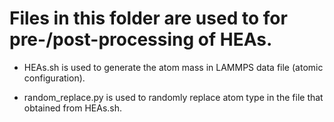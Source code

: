 # Files in this folder are used to for pre-/post-processing of HEAs.

* HEAs.sh is used to generate the atom mass in LAMMPS data file (atomic configuration).

* random_replace.py is used to randomly replace atom type in the file that obtained from HEAs.sh.
